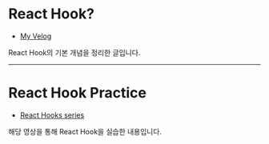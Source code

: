 # React Hook?
- [My Velog](https://velog.io/@kitree/React-Hook-%EC%A0%95%EB%A6%AC)

React Hook의 기본 개념을 정리한 글입니다.

---
# React Hook Practice
- [React Hooks series](https://www.youtube.com/playlist?list=PLZ5oZ2KmQEYjwhSxjB_74PoU6pmFzgVMO)

해당 영상을 통해 React Hook을 실습한 내용입니다.
